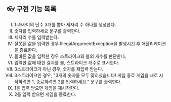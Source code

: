 ## 👓 구현 기능 목록
<ol type="I">
<li>1~9사이의 난수 3개를 뽑아 세자리 수 하나를 생성한다.</li>
<li>숫자를 입력하세요 문구를 출력한다.</li>
<li>세자리 수를 입력받는다.</li>
<li>잘못된 값을 입력한 경우 IllegalArgumentException을 발생시킨 후 애플리케이션을 종료한다.</li>
<li>올바른 값을 입력한 경우 스트라이크와 볼의 개수를 판단한다.</li>
<li>입력한 값에 대한 결과를 볼, 스트라이크 개수로 표시한다.</li>
<li>3스트라이크가 아닌 경우, 숫자를 재입력 받는다.</li>
<li>3스트라이크인 경우, "3개의 숫자를 모두 맞히셨습니다! 게임 종료
게임을 새로 시작하려면 1, 종료하려면 2를 입력하세요." 문구를 출력한다.</li>
<li>1을 입력 받으면 게임을 재시작한다.</li>
<li>2를 입력 받으면 게임을 종료한다.</li>
</ol>